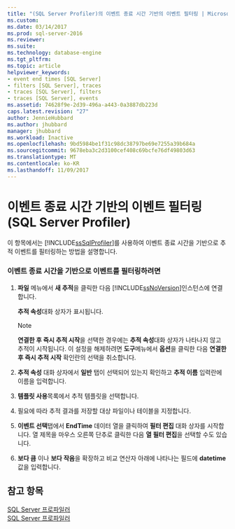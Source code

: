 ```yaml
---
title: "(SQL Server Profiler)의 이벤트 종료 시간 기반의 이벤트 필터링 | Microsoft Docs"
ms.custom: 
ms.date: 03/14/2017
ms.prod: sql-server-2016
ms.reviewer: 
ms.suite: 
ms.technology: database-engine
ms.tgt_pltfrm: 
ms.topic: article
helpviewer_keywords:
- event end times [SQL Server]
- filters [SQL Server], traces
- traces [SQL Server], filters
- traces [SQL Server], events
ms.assetid: 74628f9e-2d39-496a-a443-0a3887db223d
caps.latest.revision: "27"
author: JennieHubbard
ms.author: jhubbard
manager: jhubbard
ms.workload: Inactive
ms.openlocfilehash: 9bd5984be1f31c98dc38797be69e7255a39b684a
ms.sourcegitcommit: 9678eba3c2d3100cef408c69bcfe76df49803d63
ms.translationtype: MT
ms.contentlocale: ko-KR
ms.lasthandoff: 11/09/2017
---
```

# <a name="filter-events-based-on-the-event-end-time-sql-server-profiler"></a>이벤트 종료 시간 기반의 이벤트 필터링(SQL Server Profiler)
  이 항목에서는 [!INCLUDE[ssSqlProfiler](../../includes/sssqlprofiler-md.md)]를 사용하여 이벤트 종료 시간을 기반으로 추적 이벤트를 필터링하는 방법을 설명합니다.  
  
### <a name="to-filter-events-based-on-the-event-end-time"></a>이벤트 종료 시간을 기반으로 이벤트를 필터링하려면  
  
1.  **파일** 메뉴에서 **새 추적**을 클릭한 다음 [!INCLUDE[ssNoVersion](../../includes/ssnoversion-md.md)]인스턴스에 연결합니다.  
  
     **추적 속성**대화 상자가 표시됩니다.  
  
    > [!NOTE]  
    >  **연결한 후 즉시 추적 시작**을 선택한 경우에는 **추적 속성**대화 상자가 나타나지 않고 추적이 시작됩니다. 이 설정을 해제하려면 **도구**메뉴에서 **옵션**을 클릭한 다음 **연결한 후 즉시 추적 시작** 확인란의 선택을 취소합니다.  
  
2.  **추적 속성** 대화 상자에서 **일반** 탭이 선택되어 있는지 확인하고 **추적 이름** 입력란에 이름을 입력합니다.  
  
3.  **템플릿 사용**목록에서 추적 템플릿을 선택합니다.  
  
4.  필요에 따라 추적 결과를 저장할 대상 파일이나 테이블을 지정합니다.  
  
5.  **이벤트 선택**탭에서 **EndTime** 데이터 열을 클릭하여 **필터 편집** 대화 상자를 시작합니다. 열 제목을 마우스 오른쪽 단추로 클릭한 다음 **열 필터 편집**을 선택할 수도 있습니다.  
  
6.  **보다 큼** 이나 **보다 작음**을 확장하고 비교 연산자 아래에 나타나는 필드에 **datetime**값을 입력합니다.  
  
## <a name="see-also"></a>참고 항목  
 [SQL Server 프로파일러](../../tools/sql-server-profiler/sql-server-profiler.md)   
 [SQL Server 프로파일러](../../tools/sql-server-profiler/sql-server-profiler.md)  
  
  
